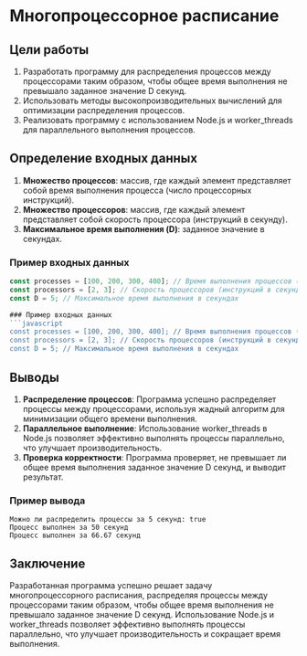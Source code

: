 # Многопроцессорное расписание

## Цели работы
1. Разработать программу для распределения процессов между процессорами таким образом, чтобы общее время выполнения не превышало заданное значение D секунд.
2. Использовать методы высокопроизводительных вычислений для оптимизации распределения процессов.
3. Реализовать программу с использованием Node.js и worker_threads для параллельного выполнения процессов.

## Определение входных данных
1. **Множество процессов**: массив, где каждый элемент представляет собой время выполнения процесса (число процессорных инструкций).
2. **Множество процессоров**: массив, где каждый элемент представляет собой скорость процессора (инструкций в секунду).
3. **Максимальное время выполнения (D)**: заданное значение в секундах.

### Пример входных данных
```javascript
const processes = [100, 200, 300, 400]; // Время выполнения процессов (число инструкций)
const processors = [2, 3]; // Скорость процессоров (инструкций в секунду)
const D = 5; // Максимальное время выполнения в секундах

### Пример входных данных
```javascript
const processes = [100, 200, 300, 400]; // Время выполнения процессов (число инструкций)
const processors = [2, 3]; // Скорость процессоров (инструкций в секунду)
const D = 5; // Максимальное время выполнения в секундах
```

## Выводы
1. **Распределение процессов**: Программа успешно распределяет процессы между процессорами, используя жадный алгоритм для минимизации общего времени выполнения.
2. **Параллельное выполнение**: Использование worker_threads в Node.js позволяет эффективно выполнять процессы параллельно, что улучшает производительность.
3. **Проверка корректности**: Программа проверяет, не превышает ли общее время выполнения заданное значение D секунд, и выводит результат.

### Пример вывода
```
Можно ли распределить процессы за 5 секунд: true
Процесс выполнен за 50 секунд
Процесс выполнен за 66.67 секунд
```

## Заключение
Разработанная программа успешно решает задачу многопроцессорного расписания, распределяя процессы между процессорами таким образом, чтобы общее время выполнения не превышало заданное значение D секунд. Использование Node.js и worker_threads позволяет эффективно выполнять процессы параллельно, что улучшает производительность и сокращает время выполнения.